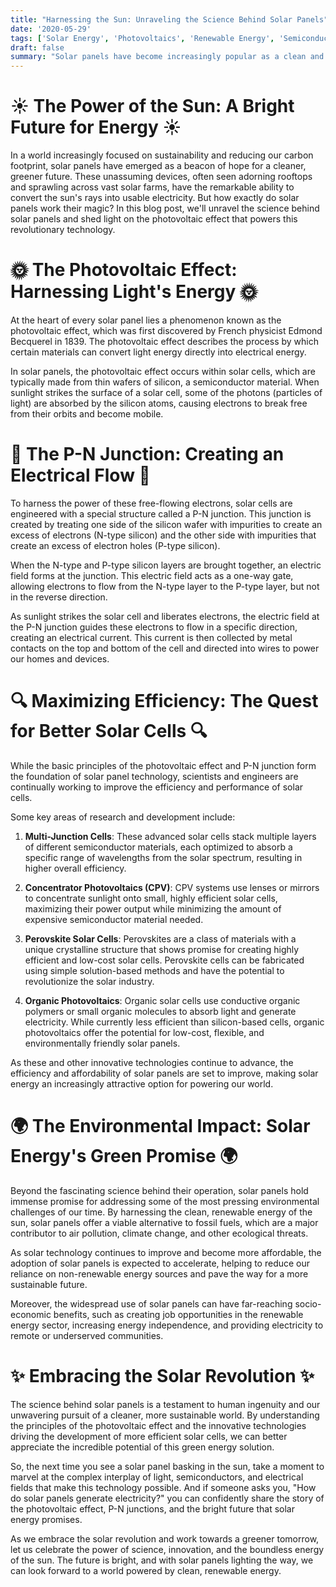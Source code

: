 ```yaml
---
title: "Harnessing the Sun: Unraveling the Science Behind Solar Panels"
date: '2020-05-29'
tags: ['Solar Energy', 'Photovoltaics', 'Renewable Energy', 'Semiconductors', 'P-N Junction','Questions']
draft: false
summary: "Solar panels have become increasingly popular as a clean and renewable energy source, but have you ever wondered how these seemingly simple devices convert sunlight into electricity? In this blog post, we dive into the fascinating science behind solar panels and explore the photovoltaic effect that makes this green technology possible."
---
```


# ☀️ The Power of the Sun: A Bright Future for Energy ☀️

In a world increasingly focused on sustainability and reducing our carbon footprint, solar panels have emerged as a beacon of hope for a cleaner, greener future. These unassuming devices, often seen adorning rooftops and sprawling across vast solar farms, have the remarkable ability to convert the sun's rays into usable electricity. But how exactly do solar panels work their magic? In this blog post, we'll unravel the science behind solar panels and shed light on the photovoltaic effect that powers this revolutionary technology.

# 🌞 The Photovoltaic Effect: Harnessing Light's Energy 🌞

At the heart of every solar panel lies a phenomenon known as the photovoltaic effect, which was first discovered by French physicist Edmond Becquerel in 1839. The photovoltaic effect describes the process by which certain materials can convert light energy directly into electrical energy.

In solar panels, the photovoltaic effect occurs within solar cells, which are typically made from thin wafers of silicon, a semiconductor material. When sunlight strikes the surface of a solar cell, some of the photons (particles of light) are absorbed by the silicon atoms, causing electrons to break free from their orbits and become mobile.

# 🔌 The P-N Junction: Creating an Electrical Flow 🔌

To harness the power of these free-flowing electrons, solar cells are engineered with a special structure called a P-N junction. This junction is created by treating one side of the silicon wafer with impurities to create an excess of electrons (N-type silicon) and the other side with impurities that create an excess of electron holes (P-type silicon).

When the N-type and P-type silicon layers are brought together, an electric field forms at the junction. This electric field acts as a one-way gate, allowing electrons to flow from the N-type layer to the P-type layer, but not in the reverse direction.

As sunlight strikes the solar cell and liberates electrons, the electric field at the P-N junction guides these electrons to flow in a specific direction, creating an electrical current. This current is then collected by metal contacts on the top and bottom of the cell and directed into wires to power our homes and devices.

# 🔍 Maximizing Efficiency: The Quest for Better Solar Cells 🔍

While the basic principles of the photovoltaic effect and P-N junction form the foundation of solar panel technology, scientists and engineers are continually working to improve the efficiency and performance of solar cells.

Some key areas of research and development include:

1. **Multi-Junction Cells**: These advanced solar cells stack multiple layers of different semiconductor materials, each optimized to absorb a specific range of wavelengths from the solar spectrum, resulting in higher overall efficiency.

2. **Concentrator Photovoltaics (CPV)**: CPV systems use lenses or mirrors to concentrate sunlight onto small, highly efficient solar cells, maximizing their power output while minimizing the amount of expensive semiconductor material needed.

3. **Perovskite Solar Cells**: Perovskites are a class of materials with a unique crystalline structure that shows promise for creating highly efficient and low-cost solar cells. Perovskite cells can be fabricated using simple solution-based methods and have the potential to revolutionize the solar industry.

4. **Organic Photovoltaics**: Organic solar cells use conductive organic polymers or small organic molecules to absorb light and generate electricity. While currently less efficient than silicon-based cells, organic photovoltaics offer the potential for low-cost, flexible, and environmentally friendly solar panels.

As these and other innovative technologies continue to advance, the efficiency and affordability of solar panels are set to improve, making solar energy an increasingly attractive option for powering our world.

# 🌍 The Environmental Impact: Solar Energy's Green Promise 🌍

Beyond the fascinating science behind their operation, solar panels hold immense promise for addressing some of the most pressing environmental challenges of our time. By harnessing the clean, renewable energy of the sun, solar panels offer a viable alternative to fossil fuels, which are a major contributor to air pollution, climate change, and other ecological threats.

As solar technology continues to improve and become more affordable, the adoption of solar panels is expected to accelerate, helping to reduce our reliance on non-renewable energy sources and pave the way for a more sustainable future.

Moreover, the widespread use of solar panels can have far-reaching socio-economic benefits, such as creating job opportunities in the renewable energy sector, increasing energy independence, and providing electricity to remote or underserved communities.

# ✨ Embracing the Solar Revolution ✨

The science behind solar panels is a testament to human ingenuity and our unwavering pursuit of a cleaner, more sustainable world. By understanding the principles of the photovoltaic effect and the innovative technologies driving the development of more efficient solar cells, we can better appreciate the incredible potential of this green energy solution.

So, the next time you see a solar panel basking in the sun, take a moment to marvel at the complex interplay of light, semiconductors, and electrical fields that make this technology possible. And if someone asks you, "How do solar panels generate electricity?" you can confidently share the story of the photovoltaic effect, P-N junctions, and the bright future that solar energy promises.

As we embrace the solar revolution and work towards a greener tomorrow, let us celebrate the power of science, innovation, and the boundless energy of the sun. The future is bright, and with solar panels lighting the way, we can look forward to a world powered by clean, renewable energy.